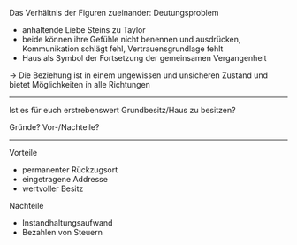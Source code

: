 Das Verhältnis der Figuren zueinander: Deutungsproblem

- anhaltende Liebe Steins zu Taylor
- beide können ihre Gefühle nicht benennen und ausdrücken, Kommunikation schlägt fehl, Vertrauensgrundlage fehlt
- Haus als Symbol der Fortsetzung der gemeinsamen Vergangenheit

-> Die Beziehung ist in einem ungewissen und unsicheren Zustand und bietet Möglichkeiten in alle Richtungen

---

Ist es für euch erstrebenswert Grundbesitz/Haus zu besitzen?

Gründe? Vor-/Nachteile?

---

Vorteile

- permanenter Rückzugsort
- eingetragene Addresse
- wertvoller Besitz

Nachteile

- Instandhaltungsaufwand
- Bezahlen von Steuern